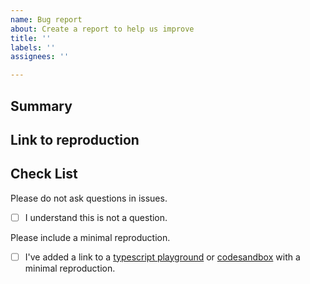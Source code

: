 ```yaml
---
name: Bug report
about: Create a report to help us improve
title: ''
labels: ''
assignees: ''

---
```


## Summary



## Link to reproduction



## Check List

Please do not ask questions in issues.

- [ ] I understand this is not a question.

Please include a minimal reproduction.

- [ ] I've added a link to a [typescript playground](https://www.typescriptlang.org/play) or [codesandbox](https://codesandbox.io) with a minimal reproduction.

